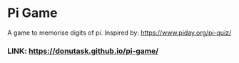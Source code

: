 # Pi Game
A game to memorise digits of pi. Inspired by: https://www.piday.org/pi-quiz/

### LINK: https://donutask.github.io/pi-game/

